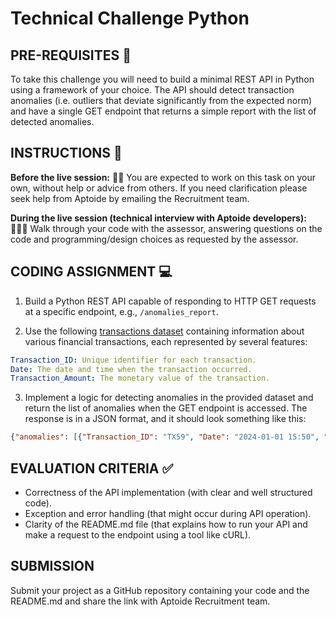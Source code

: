 # Technical Challenge Python

## PRE-REQUISITES 📝
To take this challenge you will need to build a minimal REST API in Python using a framework of your choice. The API should detect transaction anomalies (i.e. outliers that deviate significantly from the expected norm) and have a single GET endpoint that returns a simple report with the list of detected anomalies.

## INSTRUCTIONS 📃

**Before the live session:** 👨‍💻
You are expected to work on this task on your own, without help or advice from others. If you need clarification please seek help from Aptoide by emailing the Recruitment team.

**During the live session (technical interview with Aptoide developers):** 🫱‍🫲🏾
Walk through your code with the assessor, answering questions on the code and programming/design choices as requested by the assessor.

## CODING ASSIGNMENT 💻
1. Build a Python REST API capable of responding to HTTP GET requests at a specific endpoint, e.g., `/anomalies_report`.

2. Use the following [transactions dataset](https://github.com/Aptoide/tech_challenge_python/blob/main/transactions_dataset.csv) containing information about various financial transactions, each represented by several features:
```yaml
Transaction_ID: Unique identifier for each transaction.
Date: The date and time when the transaction occurred.
Transaction_Amount: The monetary value of the transaction.
```

3. Implement a logic for detecting anomalies in the provided dataset and return the list of anomalies when the GET endpoint is accessed. The response is in a JSON format, and it should look something like this:
```json
{"anomalies": [{"Transaction_ID": "TX59", "Date": "2024-01-01 15:50", "Transaction_Amount": 2769.890232}, ...] } 
```

## EVALUATION CRITERIA ✅
- Correctness of the API implementation (with clear and well structured code).
- Exception and error handling (that might occur during API operation).
- Clarity of the README.md file (that explains how to run your API and make a request to the endpoint using a tool like cURL).

## SUBMISSION
Submit your project as a GitHub repository containing your code and the README.md and share the link with Aptoide Recruitment team.